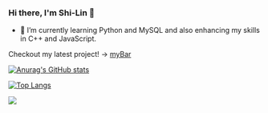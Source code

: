 ### Hi there, I'm Shi-Lin 👋

- 🌱 I’m currently learning Python and MySQL and also enhancing my skills in C++ and JavaScript.

Checkout my latest project! -> [myBar](https://github.com/linchen1010/myBar)


[![Anurag's GitHub stats](https://github-readme-stats-ruby-one.vercel.app/api?username=linchen1010&theme=dracula&show_icons=true)](https://github.com/anuraghazra/github-readme-stats)

[![Top Langs](https://github-readme-stats-ruby-one.vercel.app/api/top-langs/?username=linchen1010&theme=dracula&layout=compact)](https://github.com/anuraghazra/github-readme-stats)

![](https://komarev.com/ghpvc/?username=linchen1010&color=blue)
<!--
**linchen1010/linchen1010** is a ✨ _special_ ✨ repository because its `README.md` (this file) appears on your GitHub profile.

Here are some ideas to get you started:

- 🔭 I’m currently working on ...
- 🌱 I’m currently learning ...
- 👯 I’m looking to collaborate on ...
- 🤔 I’m looking for help with ...
- 💬 Ask me about ...
- 📫 How to reach me: ...
- 😄 Pronouns: ...
- ⚡ Fun fact: ...
-->
